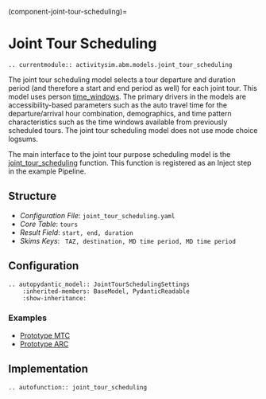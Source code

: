 (component-joint-tour-scheduling)=
# Joint Tour Scheduling

```{eval-rst}
.. currentmodule:: activitysim.abm.models.joint_tour_scheduling
```

The joint tour scheduling model selects a tour departure and duration period (and therefore a start and end
period as well) for each joint tour.  This model uses person [time_windows](time_windows). The primary drivers in the
models are accessibility-based parameters such
as the auto travel time for the departure/arrival hour combination, demographics, and time
pattern characteristics such as the time windows available from previously scheduled tours.
The joint tour scheduling model does not use mode choice logsums.

The main interface to the joint tour purpose scheduling model is the
[joint_tour_scheduling](activitysim.abm.models.joint_tour_scheduling.joint_tour_scheduling)
function.  This function is registered as an Inject step in the example Pipeline.

## Structure

- *Configuration File*: `joint_tour_scheduling.yaml`
- *Core Table*: `tours`
- *Result Field*: `start, end, duration`
- *Skims Keys*: ` TAZ, destination, MD time period, MD time period`




## Configuration

```{eval-rst}
.. autopydantic_model:: JointTourSchedulingSettings
    :inherited-members: BaseModel, PydanticReadable
    :show-inheritance:
```

### Examples

- [Prototype MTC](https://github.com/ActivitySim/activitysim/blob/main/activitysim/examples/prototype_mtc/configs/joint_tour_scheduling.yaml)
- [Prototype ARC](https://github.com/ActivitySim/activitysim/blob/main/activitysim/examples/prototype_arc/configs/joint_tour_scheduling.yaml)

## Implementation

```{eval-rst}
.. autofunction:: joint_tour_scheduling
```
